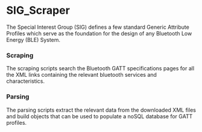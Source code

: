 # SIG_Scraper
The Special Interest Group (SIG) defines a few standard Generic Attribute Profiles which serve as the foundation for the design of any Bluetooth Low Energy (BLE) System.

### Scraping
The scraping scripts search the Bluetooth GATT specifications pages for all the XML links containing the relevant bluetooth services and characteristics.

### Parsing
The parsing scripts extract the relevant data from the downloaded XML files and build objects that
can be used to populate a noSQL database for GATT profiles.
